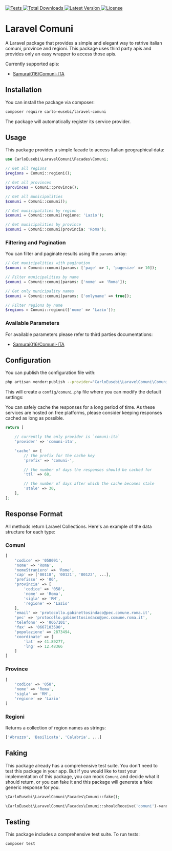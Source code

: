 <a href="https://github.com/carloeusebi/laravel-comuni/actions" target="_blank">
    <img alt="Tests" src="https://github.com/carloeusebi/laravel-comuni/actions/workflows/tests.yml/badge.svg">
</a>
<a href="https://packagist.org/packages/carloeusebi/laravel-comuni" target="_blank">
    <img alt="Total Downloads" src="https://img.shields.io/packagist/dt/carloeusebi/laravel-comuni">
</a>
<a href="https://packagist.org/packages/carloeusebi/laravel-comuni" target="_blank">
    <img alt="Latest Version" src="https://img.shields.io/packagist/v/carloeusebi/laravel-comuni">
</a>
<a href="https://packagist.org/packages/carloeusebi/laravel-comuni" target="_blank">
    <img alt="License" src="https://img.shields.io/packagist/l/carloeusebi/laravel-comuni">
</a>

# Laravel Comuni

A Laravel package that provides a simple and elegant way to retrive italian comuni, province and regioni.
This package uses third party apis and provides only an easy wrapper to access those apis.

Currently supported apis:

- [Samurai016/Comuni-ITA](https://github.com/Samurai016/Comuni-ITA)

## Installation

You can install the package via composer:

```bash
composer require carlo-eusebi/laravel-comuni
```

The package will automatically register its service provider.

## Usage

This package provides a simple facade to access Italian geographical data:

```php
use CarloEusebi\LaravelComuni\Facades\Comuni;

// Get all regions
$regions = Comuni::regioni();

// Get all provinces
$provinces = Comuni::province();

// Get all municipalities
$comuni = Comuni::comuni();

// Get municipalities by region
$comuni = Comuni::comuni(regione: 'Lazio');

// Get municipalities by province
$comuni = Comuni::comuni(provincia: 'Roma');
```

### Filtering and Pagination

You can filter and paginate results using the `params` array:

```php
// Get municipalities with pagination
$comuni = Comuni::comuni(params: ['page' => 1, 'pagesize' => 10]);

// Filter municipalities by name
$comuni = Comuni::comuni(params: ['nome' => 'Roma']);

// Get only municipality names
$comuni = Comuni::comuni(params: ['onlyname' => true]);

// Filter regions by name
$regions = Comuni::regioni(['nome' => 'Lazio']);
```

### Available Parameters

For available parameters please refer to third parties documentations:

- [Samurai016/Comuni-ITA](https://comuni-ita.readme.io/reference/comuni-1)

## Configuration

You can publish the configuration file with:

```bash
php artisan vendor:publish --provider="CarloEusebi\LaravelComuni\ComuniServiceProvider"
```

This will create a `config/comuni.php` file where you can modify the default settings:

You can safely cache the responses for a long period of time. As these services are hosted on free platforms, please
consider keeping responses cached as long as possible.

```php
return [

    // currently the only provider is `comuni-ita`
    'provider' => 'comuni-ita',

    'cache' => [
        // the prefix for the cache key
        'prefix' => 'comuni-',

        // the number of days the responses should be cached for
        'ttl' => 60,

        // the number of days after which the cache becomes stale
        'stale' => 30,
    ],
];
```

## Response Format

All methods return Laravel Collections. Here's an example of the data structure for each type:

### Comuni

```php
[
    'codice' => '058091',
    'nome' => 'Roma',
    'nomeStraniero' => 'Rome',
    'cap' => ['00118', '00121', '00122', ...],
    'prefisso' => '06',
    'provincia' => [
        'codice' => '058',
        'nome' => 'Roma',
        'sigla' => 'RM',
        'regione' => 'Lazio'
    ],
    'email' => 'protocollo.gabinettosindaco@pec.comune.roma.it',
    'pec' => 'protocollo.gabinettosindaco@pec.comune.roma.it',
    'telefono' => '0667101',
    'fax' => '0667103590',
    'popolazione' => 2873494,
    'coordinate' => [
        'lat' => 41.89277,
        'lng' => 12.48366
    ]
]
```

### Province

```php
[
    'codice' => '058',
    'nome' => 'Roma',
    'sigla' => 'RM',
    'regione' => 'Lazio'
]
```

### Regioni

Returns a collection of region names as strings:

```php
['Abruzzo', 'Basilicata', 'Calabria', ...]
```

## Faking

This package already has a comprehensive test suite. You don't need to test this package in your app.
But if you would like to test your implementation of this package, you can mock `Comuni` and decide what it should
return, or you can fake it and this package will generate a fake generic response for you.

```php
\CarloEusebi\LaravelComuni\Facades\Comuni::fake();

\CarloEusebi\LaravelComuni\Facades\Comuni::shouldReceive('comuni')->andReturn(collect(['Abano Terme', 'Abbadia Cerreto', 'Abbadia Lariana', 'Abbadia San Salvatore']));
```

## Testing

This package includes a comprehensive test suite. To run tests:

```bash
composer test
```
